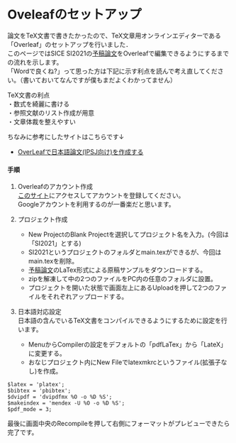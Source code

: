 # Oveleafのセットアップ

論文をTeX文書で書きたかったので、TeX文章用オンラインエディターである「Overleaf」のセットアップを行いました．  
このページではSICE SI2021の[予稿論文](https://sice-si.org/conf/si2021/paper_instructions.html)をOverleafで編集できるようにするまでの流れを示します。  
「Wordで良くね?」って思った方は下記に示す利点を読んで考え直してください。（書いておいてなんですが僕もまだよくわかってません）  

TeX文書の利点   
    ・数式を綺麗に書ける  
    ・参照文献のリスト作成が用意  
    ・文章体裁を整えやすい  

ちなみに参考にしたサイトはこちらです↓  
- [OverLeafで日本語論文(IPSJ向け)を作成する](https://qiita.com/kazutaka708/items/bd474bddf50cb4405c1f)  

#### 手順

1. Overleafのアカウント作成  
    [このサイト](https://github.com/tomson784/ros_tutorial)にアクセスしてアカウントを登録してください。  
    Googleアカウントを利用するのが一番楽だと思います。

2. プロジェクト作成  
    - New ProjectのBlank Projectを選択してプロジェクト名を入力。(今回は「SI2021」とする)
    - SI2021というプロジェクトのフォルダとmain.texができるが、今回はmain.texを削除。
    - [予稿論文](https://sice-si.org/conf/si2021/paper_instructions.html)のLaTex形式による原稿サンプルをダウンロードする。
    - zipを解凍して中の2つのファイルをPC内の任意のフォルダに設置。
    - プロジェクトを開いた状態で画面左上にあるUploadを押して2つのファイルをそれぞれアップロードする。

3. 日本語対応設定  
    日本語の含んでいるTeX文書をコンパイルできるようにするために設定を行います。
    - MenuからCompilerの設定をデフォルトの「pdfLaTex」から「LateX」に変更する。
    - おなじプロジェクト内にNew Fileでlatexmkrcというファイル(拡張子なし)を作成。

 ```latexmkrc
 $latex = 'platex';
 $bibtex = 'pbibtex';
 $dvipdf = 'dvipdfmx %O -o %D %S';
 $makeindex = 'mendex -U %O -o %D %S';
 $pdf_mode = 3;
 ```

最後に画面中央のRecompileを押して右側にフォーマットがプレビューできたら完了です。
